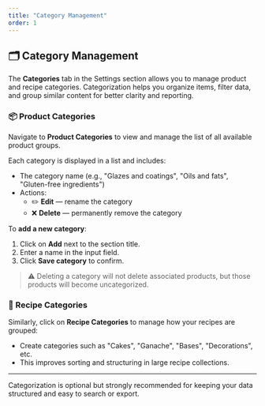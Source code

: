 ```yaml
---
title: "Category Management"
order: 1
---
```


## 🗂️ Category Management

The **Categories** tab in the Settings section allows you to manage product and recipe categories. Categorization helps you organize items, filter data, and group similar content for better clarity and reporting.

### 📦 Product Categories

Navigate to **Product Categories** to view and manage the list of all available product groups.

Each category is displayed in a list and includes:
- The category name (e.g., "Glazes and coatings", "Oils and fats", "Gluten-free ingredients")
- Actions:
  - ✏️ **Edit** — rename the category
  - ❌ **Delete** — permanently remove the category

To **add a new category**:
1. Click on **Add** next to the section title.
2. Enter a name in the input field.
3. Click **Save category** to confirm.

> ⚠️ Deleting a category will not delete associated products, but those products will become uncategorized.

### 🧾 Recipe Categories

Similarly, click on **Recipe Categories** to manage how your recipes are grouped:
- Create categories such as "Cakes", "Ganache", "Bases", "Decorations", etc.
- This improves sorting and structuring in large recipe collections.

---

Categorization is optional but strongly recommended for keeping your data structured and easy to search or export.

